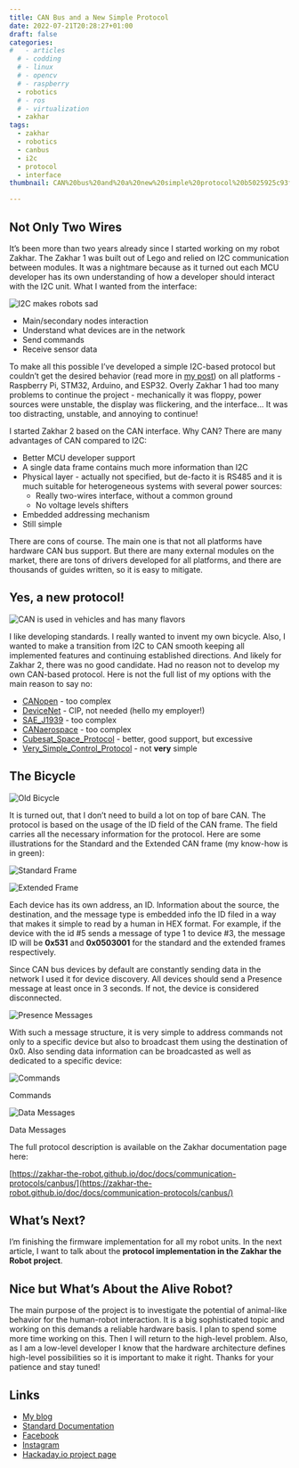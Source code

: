 ```yaml
---
title: CAN Bus and a New Simple Protocol
date: 2022-07-21T20:28:27+01:00
draft: false
categories:
#   - articles
  # - codding
  # - linux
  # - opencv
  # - raspberry
  - robotics
  # - ros
  # - virtualization
  - zakhar
tags:
  - zakhar
  - robotics
  - canbus
  - i2c
  - protocol
  - interface
thumbnail: CAN%20bus%20and%20a%20new%20simple%20protocol%20b5025925c93f493abf97425c9879981d/Untitled%202.png

---
```


## Not Only Two Wires


It’s been more than two years already since I started working on my robot Zakhar. The Zakhar 1 was built out of Lego and relied on I2C communication between modules. It was a nightmare because as it turned out each MCU developer has its own understanding of how a developer should interact with the I2C unit. What I wanted from the interface:

<!--more-->

![I2C makes robots sad](CAN%20bus%20and%20a%20new%20simple%20protocol%20b5025925c93f493abf97425c9879981d/Untitled.png)

- Main/secondary nodes interaction
- Understand what devices are in the network
- Send commands
- Receive sensor data

To make all this possible I’ve developed a simple I2C-based protocol but couldn’t get the desired behavior (read more in [my post](https://hackaday.io/project/171888-zakhar-the-robot/log/196935-dear-i2c-i-resemble)) on all platforms - Raspberry Pi, STM32, Arduino, and ESP32. Overly Zakhar 1 had too many problems to continue the project - mechanically it was floppy, power sources were unstable, the display was flickering, and the interface… It was too distracting, unstable, and annoying to continue!

I started Zakhar 2 based on the CAN interface. Why CAN? There are many advantages of CAN compared to I2C:

- Better MCU developer support
- A single data frame contains much more information than I2C
- Physical layer - actually not specified, but de-facto it is RS485 and it is much suitable for heterogeneous systems with several power sources:
    - Really two-wires interface, without a common ground
    - No voltage levels shifters
- Embedded addressing mechanism
- Still simple

There are cons of course. The main one is that not all platforms have hardware CAN bus support. But there are many external modules on the market, there are tons of drivers developed for all platforms, and there are thousands of guides written, so it is easy to mitigate.

## Yes, a new protocol!

![CAN is used in vehicles and has many flavors](CAN%20bus%20and%20a%20new%20simple%20protocol%20b5025925c93f493abf97425c9879981d/Untitled%201.png)

I like developing standards. I really wanted to invent my own bicycle. Also, I wanted to make a transition from I2C to CAN smooth keeping all implemented features and continuing established directions. And likely for Zakhar 2, there was no good candidate. Had no reason not to develop my own CAN-based protocol. Here is not the full list of my options with the main reason to say no:

- [CANopen](https://en.wikipedia.org/wiki/CANopen) - too complex
- [DeviceNet](https://en.wikipedia.org/wiki/DeviceNet) - CIP, not needed (hello my employer!)
- [SAE_J1939](https://en.wikipedia.org/wiki/SAE_J1939) - too complex
- [CANaerospace](https://en.wikipedia.org/wiki/CANaerospace) - too complex
- [Cubesat_Space_Protocol](https://en.wikipedia.org/wiki/Cubesat_Space_Protocol) - better, good support, but excessive
- [Very_Simple_Control_Protocol](https://en.wikipedia.org/wiki/Very_Simple_Control_Protocol) - not **very** simple

## The Bicycle

![Old Bicycle](CAN%20bus%20and%20a%20new%20simple%20protocol%20b5025925c93f493abf97425c9879981d/Untitled%202.png)

It is turned out, that I don’t need to build a lot on top of bare CAN. The protocol is based on the usage of the ID field of the CAN frame. The field carries all the necessary information for the protocol. Here are some illustrations for the Standard and the Extended CAN frame (my know-how is in green):

![Standard Frame](CAN%20bus%20and%20a%20new%20simple%20protocol%20b5025925c93f493abf97425c9879981d/canbus_frame_std.svg)

![Extended Frame](CAN%20bus%20and%20a%20new%20simple%20protocol%20b5025925c93f493abf97425c9879981d/canbus_frame_ext.svg)

Each device has its own address, an ID. Information about the source, the destination, and the message type is embedded info the ID filed in a way that makes it simple to read by a human in HEX format. For example, if the device with the id #5 sends a message of type 1 to device #3, the message ID will be **0x531** and **0x0503001** for the standard and the extended frames respectively.

Since CAN bus devices by default are constantly sending data in the network I used it for device discovery. All devices should send a Presence message at least once in 3 seconds. If not, the device is considered disconnected.

![Presence Messages](CAN%20bus%20and%20a%20new%20simple%20protocol%20b5025925c93f493abf97425c9879981d/Untitled%203.png)


With such a message structure, it is very simple to address commands not only to a specific device but also to broadcast them using the destination of 0x0. Also sending data information can be broadcasted as well as dedicated to a specific device:

![Commands](CAN%20bus%20and%20a%20new%20simple%20protocol%20b5025925c93f493abf97425c9879981d/Untitled%204.png)

Commands

![Data Messages](CAN%20bus%20and%20a%20new%20simple%20protocol%20b5025925c93f493abf97425c9879981d/Untitled%205.png)

Data Messages

The full protocol description is available on the Zakhar documentation page here:

[https://zakhar-the-robot.github.io/doc/docs/communication-protocols/canbus/](https://zakhar-the-robot.github.io/doc/docs/communication-protocols/canbus/)

## What’s Next?

I’m finishing the firmware implementation for all my robot units. In the next article, I want to talk about the **protocol implementation in the Zakhar the Robot project**.

## Nice but What’s About the Alive Robot?

The main purpose of the project is to investigate the potential of animal-like behavior for the human-robot interaction. It is a big sophisticated topic and working on this demands a reliable hardware basis. I plan to spend some more time working on this. Then I will return to the high-level problem. Also, as I am a low-level developer I know that the hardware architecture defines high-level possibilities so it is important to make it right. Thanks for your patience and stay tuned!

## Links

- [My blog](https://blog.agramakov.me/)
- [Standard Documentation](https://zakhar-the-robot.github.io/doc/docs/communication-protocols/canbus/)
- [Facebook](https://www.facebook.com/groups/zakhartherobot)
- [Instagram](https://www.instagram.com/zakhar_the_robot)
- [Hackaday.io project page](https://hackaday.io/project/171888-zakhar-the-robot)
